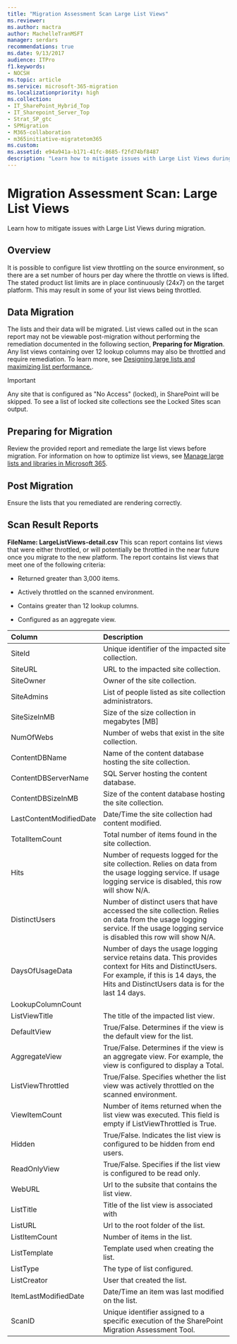 ```yaml
---
title: "Migration Assessment Scan Large List Views"
ms.reviewer: 
ms.author: mactra
author: MachelleTranMSFT
manager: serdars
recommendations: true
ms.date: 9/13/2017
audience: ITPro
f1.keywords:
- NOCSH
ms.topic: article
ms.service: microsoft-365-migration
ms.localizationpriority: high
ms.collection:
- IT_SharePoint_Hybrid_Top
- IT_Sharepoint_Server_Top
- Strat_SP_gtc
- SPMigration
- M365-collaboration
- m365initiative-migratetom365
ms.custom:
ms.assetid: e94a941a-b171-41fc-8685-f2fd74bf8487
description: "Learn how to mitigate issues with Large List Views during migration."
---
```


# Migration Assessment Scan: Large List Views

Learn how to mitigate issues with Large List Views during migration.
  
## Overview

It is possible to configure list view throttling on the source environment, so there are a set number of hours per day where the throttle on views is lifted. The stated product list limits are in place continuously (24x7) on the target platform. This may result in some of your list views being throttled.
  
## Data Migration

The lists and their data will be migrated. List views called out in the scan report may not be viewable post-migration without performing the remediation documented in the following section, **Preparing for Migration**. Any list views containing over 12 lookup columns may also be throttled and require remediation. To learn more, see [Designing large lists and maximizing list performance.](/previous-versions/office/sharepoint-server-2010/cc262813(v=office.14)).
  
> [!IMPORTANT]
> Any site that is configured as "No Access" (locked), in SharePoint will be skipped. To see a list of locked site collections see the Locked Sites scan output. 
  
## Preparing for Migration

Review the provided report and remediate the large list views before migration. For information on how to optimize list views, see [Manage large lists and libraries in Microsoft 365](https://support.office.com/article/365-b4038448-ec0e-49b7-b853-679d3d8fb784).
  
## Post Migration

Ensure the lists that you remediated are rendering correctly.
  
## Scan Result Reports

 **FileName: LargeListViews-detail.csv** This scan report contains list views that were either throttled, or will potentially be throttled in the near future once you migrate to the new platform. The report contains list views that meet one of the following criteria: 
  
- Returned greater than 3,000 items.
    
- Actively throttled on the scanned environment.
    
- Contains greater than 12 lookup columns.
    
- Configured as an aggregate view.
    
|**Column**|**Description**|
|:-----|:-----|
|SiteId  <br/> |Unique identifier of the impacted site collection.  <br/> |
|SiteURL  <br/> |URL to the impacted site collection.  <br/> |
|SiteOwner  <br/> |Owner of the site collection.  <br/> |
|SiteAdmins  <br/> |List of people listed as site collection administrators.  <br/> |
|SiteSizeInMB  <br/> |Size of the size collection in megabytes [MB]  <br/> |
|NumOfWebs  <br/> |Number of webs that exist in the site collection.  <br/> |
|ContentDBName  <br/> |Name of the content database hosting the site collection.  <br/> |
|ContentDBServerName  <br/> |SQL Server hosting the content database.  <br/> |
|ContentDBSizeInMB  <br/> |Size of the content database hosting the site collection.  <br/> |
|LastContentModifiedDate  <br/> |Date/Time the site collection had content modified.  <br/> |
|TotalItemCount  <br/> |Total number of items found in the site collection.  <br/> |
|Hits  <br/> |Number of requests logged for the site collection. Relies on data from the usage logging service. If usage logging service is disabled, this row will show N/A.  <br/> |
|DistinctUsers  <br/> |Number of distinct users that have accessed the site collection. Relies on data from the usage logging service. If the usage logging service is disabled this row will show N/A.  <br/> |
|DaysOfUsageData  <br/> |Number of days the usage logging service retains data. This provides context for Hits and DistinctUsers. For example, if this is 14 days, the Hits and DistinctUsers data is for the last 14 days.  <br/> |
|LookupColumnCount  <br/> ||
|ListViewTitle  <br/> |The title of the impacted list view.  <br/> |
|DefaultView  <br/> |True/False. Determines if the view is the default view for the list.  <br/> |
|AggregateView  <br/> |True/False. Determines if the view is an aggregate view. For example, the view is configured to display a Total.  <br/> |
|ListViewThrottled  <br/> |True/False. Specifies whether the list view was actively throttled on the scanned environment.  <br/> |
|ViewItemCount  <br/> |Number of items returned when the list view was executed. This field is empty if ListViewThrottled is True.  <br/> |
|Hidden  <br/> |True/False. Indicates the list view is configured to be hidden from end users.  <br/> |
|ReadOnlyView  <br/> |True/False. Specifies if the list view is configured to be read only.  <br/> |
|WebURL  <br/> |Url to the subsite that contains the list view.  <br/> |
|ListTitle  <br/> |Title of the list view is associated with  <br/> |
|ListURL  <br/> |Url to the root folder of the list.  <br/> |
|ListItemCount  <br/> |Number of items in the list.  <br/> |
|ListTemplate  <br/> |Template used when creating the list.  <br/> |
|ListType  <br/> |The type of list configured.  <br/> |
|ListCreator  <br/> |User that created the list.  <br/> |
|ItemLastModifiedDate  <br/> |Date/Time an item was last modified on the list.  <br/> |
|ScanID  <br/> |Unique identifier assigned to a specific execution of the SharePoint Migration Assessment Tool.  <br/> |
   

